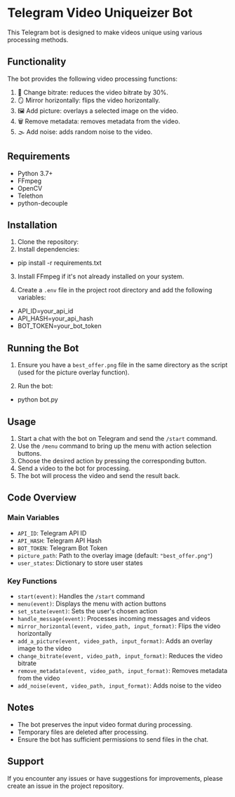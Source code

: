 # Telegram Video Uniqueizer Bot

This Telegram bot is designed to make videos unique using various processing methods.

## Functionality

The bot provides the following video processing functions:

1. 🔄 Change bitrate: reduces the video bitrate by 30%.
2. 🪞 Mirror horizontally: flips the video horizontally.
3. 🖼 Add picture: overlays a selected image on the video.
4. 🗑 Remove metadata: removes metadata from the video.
5. 🌫 Add noise: adds random noise to the video.

## Requirements

- Python 3.7+
- FFmpeg
- OpenCV
- Telethon
- python-decouple

## Installation

1. Clone the repository:
2. Install dependencies:

- pip install -r requirements.txt

3. Install FFmpeg if it's not already installed on your system.

4. Create a `.env` file in the project root directory and add the following variables:

- API_ID=your_api_id
- API_HASH=your_api_hash
- BOT_TOKEN=your_bot_token

## Running the Bot

1. Ensure you have a `best_offer.png` file in the same directory as the script (used for the picture overlay function).

2. Run the bot:

- python bot.py

## Usage

1. Start a chat with the bot on Telegram and send the `/start` command.
2. Use the `/menu` command to bring up the menu with action selection buttons.
3. Choose the desired action by pressing the corresponding button.
4. Send a video to the bot for processing.
5. The bot will process the video and send the result back.

## Code Overview

### Main Variables

- `API_ID`: Telegram API ID
- `API_HASH`: Telegram API Hash
- `BOT_TOKEN`: Telegram Bot Token
- `picture_path`: Path to the overlay image (default: `"best_offer.png"`)
- `user_states`: Dictionary to store user states

### Key Functions

- `start(event)`: Handles the `/start` command
- `menu(event)`: Displays the menu with action buttons
- `set_state(event)`: Sets the user's chosen action
- `handle_message(event)`: Processes incoming messages and videos
- `mirror_horizontal(event, video_path, input_format)`: Flips the video horizontally
- `add_a_picture(event, video_path, input_format)`: Adds an overlay image to the video
- `change_bitrate(event, video_path, input_format)`: Reduces the video bitrate
- `remove_metadata(event, video_path, input_format)`: Removes metadata from the video
- `add_noise(event, video_path, input_format)`: Adds noise to the video

## Notes

- The bot preserves the input video format during processing.
- Temporary files are deleted after processing.
- Ensure the bot has sufficient permissions to send files in the chat.

## Support

If you encounter any issues or have suggestions for improvements, please create an issue in the project repository.

